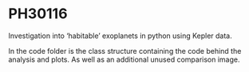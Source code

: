 # PH30116
Investigation into ‘habitable’ exoplanets in python using Kepler data.


In the code folder is the class structure containing the code behind the analysis and plots. As well as an additional unused comparison image.
